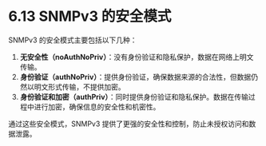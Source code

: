 # 6.13 SNMPv3 的安全模式

SNMPv3 的安全模式主要包括以下几种：

1. **无安全性（noAuthNoPriv）**：没有身份验证和隐私保护，数据在网络上明文传输。
2. **身份验证（authNoPriv）**：提供身份验证，确保数据来源的合法性，但数据仍然以明文形式传输，不提供加密。
3. **身份验证和加密（authPriv）**：同时提供身份验证和隐私保护。数据在传输过程中进行加密，确保信息的安全性和机密性。

通过这些安全模式，SNMPv3 提供了更强的安全性和控制，防止未授权访问和数据泄露。